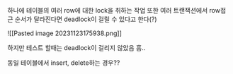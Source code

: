 하나에 테이블의 여러 row에 대한 lock을 취하는 작업 또한 여러 트랜잭션에서 row접근 순서가 달라진다면 deadlock이 걸릴 수 있다고 한다(?)

![[Pasted image 20231123175938.png]]

하지만 테스트 할때는 deadlock이 걸리지 않았음 흠..

동일 테이블에서 insert, delete하는 경우??